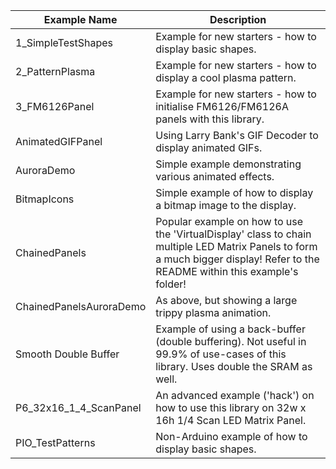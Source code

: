 | Example Name |Description  |           
|--|--|                                                                                                        
|1_SimpleTestShapes         |Example for new starters - how to display basic shapes.                                                              |
|2_PatternPlasma            |Example for new starters - how to display a cool plasma pattern.                                                             |
|3_FM6126Panel              |Example for new starters - how to initialise FM6126/FM6126A panels with this library. 
|AnimatedGIFPanel           |Using Larry Bank's GIF Decoder to display animated GIFs.                                             |
|AuroraDemo                 |Simple example demonstrating various animated effects.                                                         |
|BitmapIcons                |Simple example of how to display a bitmap image to the display.                                                        |
|ChainedPanels              |Popular example on how to use the 'VirtualDisplay' class to chain multiple LED Matrix Panels to form a much bigger display! Refer to the README within this example's folder! |
|ChainedPanelsAuroraDemo    |As above, but showing a large trippy plasma animation.                                                                 |
|Smooth Double Buffer       |Example of using a back-buffer (double buffering). Not useful in 99.9% of use-cases of this library. Uses double the SRAM as well.          |
|P6_32x16_1_4_ScanPanel     |An advanced example ('hack') on how to use this library on 32w x 16h 1/4 Scan LED Matrix Panel.                                |
|PIO_TestPatterns           |Non-Arduino example of how to display basic shapes.                                                                    |
